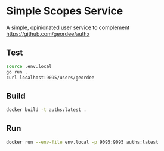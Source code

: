 # Simple Scopes Service

A simple, opinionated user service
to complement https://github.com/geordee/authx

## Test

```bash
source .env.local
go run .
curl localhost:9095/users/geordee
```

## Build

```bash
docker build -t auths:latest .
```

## Run

```bash
docker run --env-file env.local -p 9095:9095 auths:latest
```
